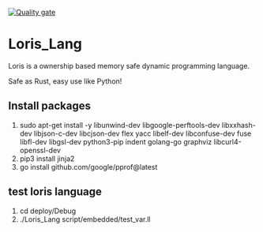 [![Quality gate](https://sonarcloud.io/api/project_badges/quality_gate?project=yunhaizhu_Loris_Lang)](https://sonarcloud.io/summary/new_code?id=yunhaizhu_Loris_Lang)

# Loris_Lang
Loris is a ownership based memory safe dynamic programming language. 

Safe as Rust, easy use like Python! 

## Install packages
1. sudo apt-get install -y libunwind-dev libgoogle-perftools-dev libxxhash-dev libjson-c-dev libcjson-dev flex yacc libelf-dev libconfuse-dev fuse libfl-dev libgsl-dev python3-pip indent golang-go graphviz libcurl4-openssl-dev
2. pip3 install jinja2
3. go install github.com/google/pprof@latest

## test loris language
1. cd deploy/Debug
2. ./Loris_Lang script/embedded/test_var.ll
